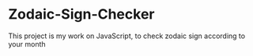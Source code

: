 # Zodaic-Sign-Checker
This project is my work on JavaScript, to check zodaic sign according to your month
